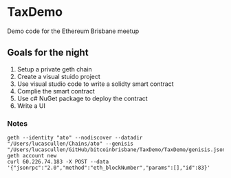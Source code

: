 # TaxDemo
Demo code for the Ethereum Brisbane meetup

## Goals for the night
1. Setup a private geth chain
2. Create a visual stuido project
3. Use visual studio code to write a solidty smart contract
4. Complie the smart contract
5. Use c# NuGet package to deploy the contract
6. Write a UI

### Notes
```
geth --identity "ato" --nodiscover --datadir "/Users/lucascullen/Chains/ato" --genisis "/Users/lucascullen/GitHub/bitcoinbrisbane/TaxDemo/TaxDemo/genisis.json"
geth account new
curl 60.226.74.183 -X POST --data '{"jsonrpc":"2.0","method":"eth_blockNumber","params":[],"id":83}'
```
